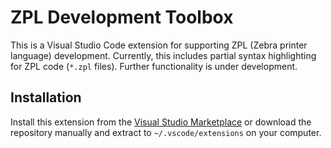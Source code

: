 # ZPL Development Toolbox

This is a Visual Studio Code extension for supporting ZPL (Zebra printer language) development. Currently, this includes partial syntax highlighting for ZPL code (`*.zpl` files). Further functionality is under development.

## Installation

Install this extension from the [Visual Studio Marketplace](https://marketplace.visualstudio.com/items?itemName=IanCooper.code-zpl) or download the repository manually and extract to `~/.vscode/extensions` on your computer.
